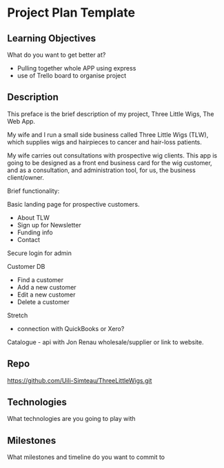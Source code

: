 # Project Plan Template



## Learning Objectives
What do you want to get better at?
* Pulling together whole APP using express
* use of Trello board to organise project




## Description
This preface is the brief description of my project, Three Little Wigs, The Web App.

My wife and I run a small side business called Three Little Wigs (TLW), which supplies wigs and hairpieces to cancer and hair-loss patients.

My wife carries out consultations with prospective wig clients. This app is going to be designed as a front end business card for the wig customer, and as a consultation, and administration tool, for us, the business client/owner.

Brief functionality:

Basic landing page for prospective customers.
  - About TLW
  - Sign up for Newsletter
  - Funding info
  - Contact

Secure login for admin

Customer DB
  - Find a customer
  - Add a new customer
  - Edit a new customer
  - Delete a customer

  Stretch
  - connection with QuickBooks or Xero?

Catalogue - api with Jon Renau wholesale/supplier or link to website.

## Repo
https://github.com/Uili-Simteau/ThreeLittleWigs.git

## Technologies
What technologies are you going to play with

## Milestones
What milestones and timeline do you want to commit to
